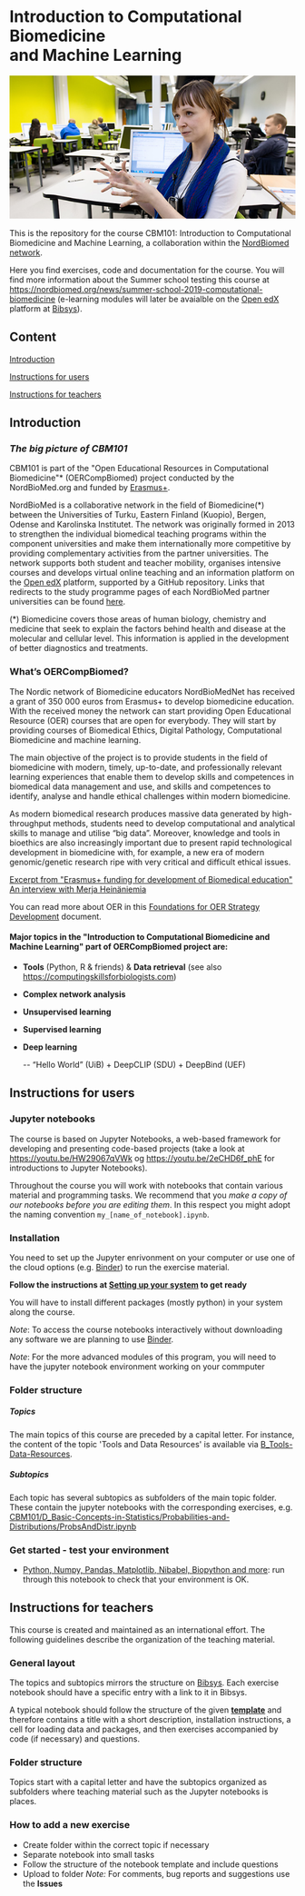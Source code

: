 # Introduction to Computational Biomedicine <br> and Machine Learning

![CBM101 image](./assets/course_image_merja.jpg)

This is the repository for the course CBM101: Introduction to Computational Biomedicine and Machine Learning, a collaboration within the [NordBiomed network](https://nordbiomed.org/).

Here you find exercises, code and documentation for the course. You will find more information about the Summer school testing this course at
https://nordbiomed.org/news/summer-school-2019-computational-biomedicine (e-learning modules will later be avaialble on the [Open edX](https://open.edx.org) platform at [Bibsys](http://www.bibsys.no/en/)).

## Content

[Introduction](#introduction)

[Instructions for users](#instructions-for-users)

[Instructions for teachers](#instructions-for-teachers)

## Introduction
### *The big picture of CBM101*

CBM101 is part of the "Open Educational Resources in Computational Biomedicine"* (OERCompBiomed) project conducted by the NordBioMed.org and funded by [Erasmus+](http://ec.europa.eu/programmes/erasmus-plus/projects/eplus-project-details/#project/bc4e0bdb-aa64-4d5c-a7f2-26d68ec36647).

NordBioMed is a collaborative network in the field of Biomedicine(*) between the Universities of Turku, Eastern Finland (Kuopio), Bergen, Odense and Karolinska Institutet. The network was originally formed in 2013 to strengthen the individual biomedical teaching programs within the component universities and make them internationally more competitive by providing complementary activities from the partner universities. The network supports both student and teacher mobility, organises intensive courses and develops virtual online teaching and an information platform on the [Open edX](https://open.edx.org/) platform, supported by a GitHub repository.
Links that redirects to the study programme pages of each NordBioMed partner universities can be found [here](https://nordbiomed.org).

(*) Biomedicine covers those areas of human biology, chemistry and medicine that seek to explain the factors behind health and disease at the molecular and cellular level. This information is applied in the development of better diagnostics and treatments.


### What’s OERCompBiomed?

The Nordic network of Biomedicine educators NordBioMedNet has received a grant of 350 000 euros from Erasmus+ to develop biomedicine education. With the received money the network can start providing Open Educational Resource (OER) courses that are open for everybody. They will start by providing courses of Biomedical Ethics, Digital Pathology, Computational Biomedicine and machine learning.

The main objective of the project is to provide students in the field of biomedicine with modern, timely, up-to-date, and professionally relevant learning experiences that enable them to develop skills and competences in biomedical data management and use, and skills and competences to identify, analyse and handle ethical challenges within modern biomedicine.

As modern biomedical research produces massive data generated by high-throughput methods, students need to develop computational and analytical skills to manage and utilise “big data”. Moreover, knowledge and tools in bioethics are also increasingly important due to present rapid technological development in biomedicine with, for example, a new era of modern genomic/genetic research ripe with very critical and difficult ethical issues.  

[Excerpt from "Erasmus+ funding for development of Biomedical education" An interview with Merja Heinäniemia](https://www.uef.fi/en/-/erasmus-rahoitusta-biolaaketieteen-koulutuksen-kehittamiseen)


You can read more about OER in this [Foundations for OER Strategy Development](http://www.oerstrategy.org/home/read-the-doc/) document.


#### Major topics in the "Introduction to Computational Biomedicine and Machine Learning" part of OERCompBiomed project are:

- **Tools** (Python, R & friends) & **Data retrieval**  (see also https://computingskillsforbiologists.com)

- **Complex network analysis**  

- **Unsupervised learning**

- **Supervised learning**

- **Deep learning**  

   -- “Hello World” (UiB) + DeepCLIP (SDU) + DeepBind (UEF)

## Instructions for users
### Jupyter notebooks
The course is based on Jupyter Notebooks, a web-based framework for developing and presenting code-based projects (take a look at https://youtu.be/HW29067qVWk og https://youtu.be/2eCHD6f_phE for introductions to Jupyter Notebooks).

Throughout the course you will work with notebooks that contain various material and programming tasks. We recommend that you *make a copy of our notebooks before you are editing them*. In this respect you might adopt the naming convention `my_[name_of_notebook].ipynb`.

### Installation

You need to set up the Jupyter enrivonment on your computer or use one of the cloud options (e.g. [Binder](mybinder.org)) to run the exercise material. 

**Follow the instructions at [Setting up your system](setup.md) to get ready**

You will have to install different packages (mostly python) in your system along the course. 

_Note_: To access the course notebooks interactively without downloading any software we are planning to use [Binder](mybinder.org).

_Note_: For the more advanced modules of this program, you will need to have the jupyter notebook environment working on your commputer


### Folder structure
##### Topics
The main topics of this course are preceded by a capital letter. For instance, the content of the topic 'Tools and Data Resources' is available via [B_Tools-Data-Resources](B_Tools-Data-Resources).

##### Subtopics
Each topic has several subtopics as subfolders of the main topic folder. These contain the jupyter notebooks with the corresponding exercises, e.g. [CBM101/D_Basic-Concepts-in-Statistics/Probabilities-and-Distributions/ProbsAndDistr.ipynb](https://github.com/oercompbiomed/CBM101/blob/master/D_Basic-Concepts-in-Statistics/Probabilities-and-Distributions/ProbsAndDistr.ipynb)


### Get started - test your environment
* [Python, Numpy, Pandas, Matplotlib, Nibabel, Biopython and more](notebooks/0.0-test.ipynb): run through this notebook to check that your environment is OK.


## Instructions for teachers
This course is created and maintained as an international effort. The following guidelines describe the organization of the teaching material.

### General layout
The topics and subtopics mirrors the structure on [Bibsys](https://computational-biomedicine.mooc.no:18010). Each exercise notebook should have a specific entry with a link to it in Bibsys. 

A typical notebook should follow the structure of the given **[template](https://github.com/oercompbiomed/CBM101/blob/master/Template-Topic/template_subtopic1/template.ipynb)** and therefore contains a title with a short description, installation instructions, a cell for loading data and packages, and then exercises accompanied by code (if necessary) and questions.

### Folder structure
Topics start with a capital letter and have the subtopics organized as subfolders where teaching material such as the Jupyter notebooks is places.

### How to add a new exercise
- Create folder within the correct topic if necessary
- Separate notebook into small tasks 
- Follow the structure of the notebook template and include questions
- Upload to folder 
_Note:_ For comments, bug reports and suggestions use the __Issues__

   
